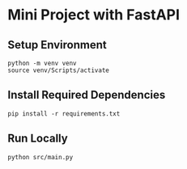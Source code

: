 # Mini Project with FastAPI

## Setup Environment

```
python -m venv venv
source venv/Scripts/activate
```

## Install Required Dependencies

```
pip install -r requirements.txt
```

## Run Locally

```
python src/main.py
```

